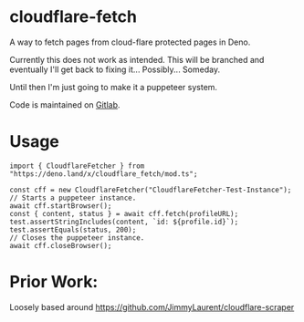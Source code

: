 # cloudflare-fetch

A way to fetch pages from cloud-flare protected pages in Deno.

Currently this does not work as intended. This will be branched and eventually
I'll get back to fixing it... Possibly... Someday.

Until then I'm just going to make it a puppeteer system.

Code is maintained on [Gitlab](https://gitlab.com/phm-conn/cloudflare-fetch).

# Usage

```
import { CloudflareFetcher } from "https://deno.land/x/cloudflare_fetch/mod.ts";

const cff = new CloudflareFetcher("CloudflareFetcher-Test-Instance");
// Starts a puppeteer instance.
await cff.startBrowser();
const { content, status } = await cff.fetch(profileURL);
test.assertStringIncludes(content, `id: ${profile.id}`);
test.assertEquals(status, 200);
// Closes the puppeteer instance.
await cff.closeBrowser();
```

# Prior Work:

Loosely based around https://github.com/JimmyLaurent/cloudflare-scraper
